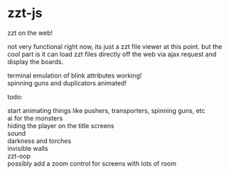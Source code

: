 zzt-js
======

zzt on the web!

not very functional right now, its just a zzt file viewer at this point. but the cool part is it 
can load zzt files directly off the web via ajax request and display the boards. 

terminal emulation of blink attributes working!<br>
spinning guns and duplicators animated!<br>

todo:

start animating things like pushers, transporters, spinning guns, etc<br>
ai for the monsters<br>
hiding the player on the title screens<br>
sound<br>
darkness and torches<br>
invisible walls<br>
zzt-oop<br>
possibly add a zoom control for screens with lots of room<br>
